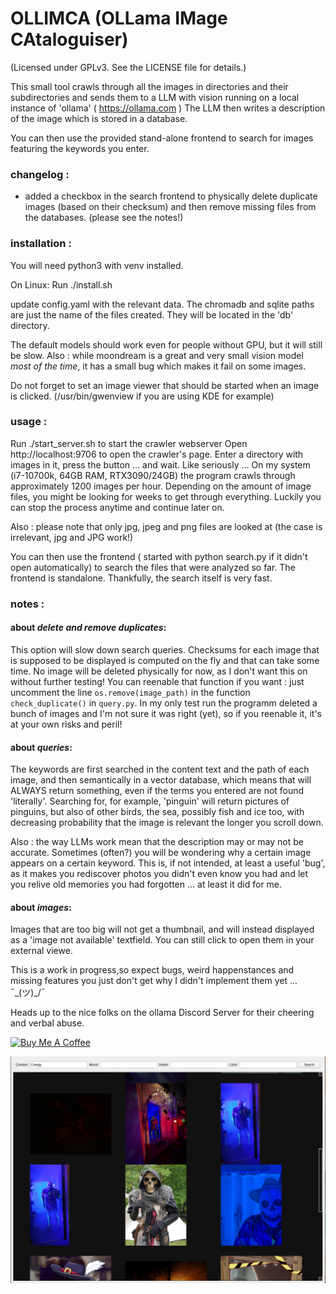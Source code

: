 # OLLIMCA (OLLama IMage CAtaloguiser)

(Licensed under GPLv3. See the LICENSE file for details.)

This small tool crawls through all the images in directories and their subdirectories and sends 
them to a LLM with vision running on a local instance of 'ollama' ( https://ollama.com )
The LLM then writes a description of the image which is stored in a database. 

You can then use the provided stand-alone frontend to search for images featuring the keywords you enter.

### changelog :

* added a checkbox in the search frontend to physically delete duplicate images (based on their checksum) and then
remove missing files from the databases. (please see the notes!)

### installation :

You will need python3 with venv installed. 

On Linux:
Run ./install.sh

update config.yaml with the relevant data. The chromadb and sqlite paths are just the name of the files created. 
They will be located in the 'db' directory. 

The default models should work even for people without GPU, but it will
still be slow. Also : while moondream is a great and very small vision model *most of the time*, it has a small bug 
which makes it fail on some images.

Do not forget to set an image viewer that should be started when an image is clicked.  (/usr/bin/gwenview if you are
using KDE for example)

### usage :

Run ./start_server.sh to start the crawler webserver 
Open http://localhost:9706  to open the crawler's page. Enter a directory with images in it, press
the button ... and wait. Like seriously ... On my system (i7-10700k, 64GB RAM, RTX3090/24GB) the program crawls through
approximately 1200 images per hour. Depending on the amount of image files, you might be looking for weeks to get through
everything. Luckily you can stop the process anytime and continue later on.

Also : please note that only jpg, jpeg and png files are looked at (the case is irrelevant, jpg and JPG work!)

You can then use the frontend ( started with python search.py if it didn't open automatically) to search the files that were 
analyzed so far. The frontend is standalone. Thankfully, the search itself is very fast. 

### notes :
#### about *delete and remove duplicates*:
This option will slow down search queries. Checksums for each image that is supposed to be displayed is computed on the fly
and that can take some time. No image will be deleted physically for now, as I don't want this on without further testing!
You can reenable that function if you want : just uncomment the line `os.remove(image_path)` in the function `check_duplicate()`
in `query.py`. In my only test run the programm deleted a bunch of images and I'm not sure it was right (yet), so if you
reenable it, it's at your own risks and peril!

#### about *queries*:
The keywords are first searched in the content text and the path of each image, and then semantically in a vector database, 
which means that will ALWAYS return something, even if the terms you entered are not found 'literally'. Searching 
for, for example, 'pinguin' will return pictures of pinguins, but also of other birds, the sea, possibly fish and ice too, 
with decreasing probability that the image is relevant the longer you scroll down.

Also : the way LLMs work mean that the description may or may not be accurate. Sometimes (often?) you will be wondering why
a certain image appears on a certain keyword. This is, if not intended, at least a useful 'bug', as it makes you rediscover 
photos you didn't even know you had and let you relive old memories you had forgotten ... at least it did for me.

#### about *images*:
Images that are too big will not get a thumbnail, and will instead displayed as a 'image not available' textfield. You can 
still click to open them in your external viewe.

This is a work in progress,so expect bugs, weird happenstances and missing features you just don't get why I didn't 
implement them yet ... ¯\_(ツ)_/¯


Heads up to the nice folks on the ollama Discord Server for their cheering and verbal abuse.

<a href="https://www.buymeacoffee.com/socialnetwooky" target="_blank"><img src="https://cdn.buymeacoffee.com/buttons/default-orange.png" alt="Buy Me A Coffee" height="41" width="174"></a>

![](screenshots/creepy.png)


